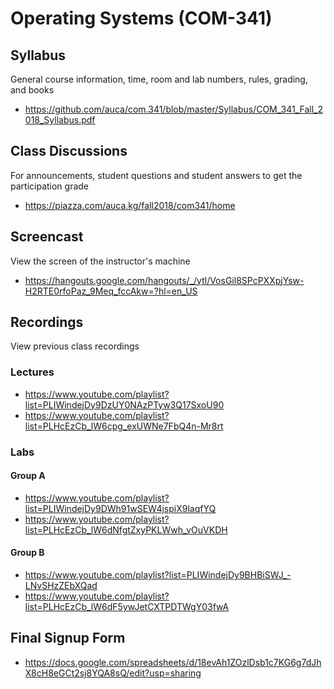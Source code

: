 # Operating Systems (COM-341)

## Syllabus

General course information, time, room and lab numbers, rules, grading, and
books

* <https://github.com/auca/com.341/blob/master/Syllabus/COM_341_Fall_2018_Syllabus.pdf>

## Class Discussions

For announcements, student questions and student answers to get the
participation grade

* <https://piazza.com/auca.kg/fall2018/com341/home>

## Screencast

View the screen of the instructor's machine

* <https://hangouts.google.com/hangouts/_/ytl/VosGil8SPcPXXpjYsw-H2RTE0rfoPaz_9Meq_fccAkw=?hl=en_US>

## Recordings

View previous class recordings

### Lectures

* <https://www.youtube.com/playlist?list=PLIWindejDy9DzUY0NAzPTyw3Q17SxoU90>
* <https://www.youtube.com/playlist?list=PLHcEzCb_lW6cpg_exUWNe7FbQ4n-Mr8rt>

### Labs

#### Group A

* <https://www.youtube.com/playlist?list=PLIWindejDy9DWh91wSEW4jspiX9laqfYQ>
* <https://www.youtube.com/playlist?list=PLHcEzCb_lW6dNfgtZxyPKLWwh_vOuVKDH>

#### Group B

* <https://www.youtube.com/playlist?list=PLIWindejDy9BHBiSWJ_-LNvSHzZEbXQad>
* <https://www.youtube.com/playlist?list=PLHcEzCb_lW6dF5ywJetCXTPDTWgY03fwA>

## Final Signup Form

* <https://docs.google.com/spreadsheets/d/18evAh1ZOzlDsb1c7KG6g7dJhX8cH8eGCt2sj8YQA8sQ/edit?usp=sharing>
